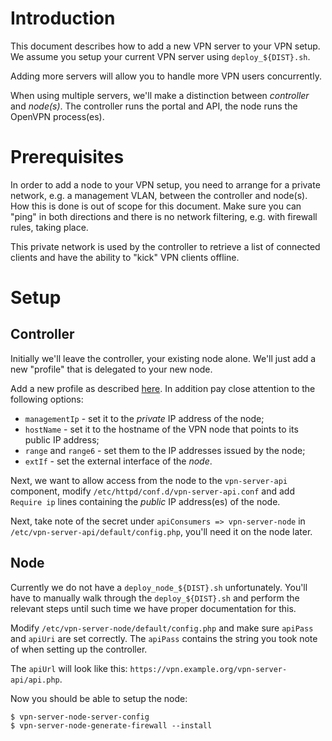 # Introduction

This document describes how to add a new VPN server to your VPN setup. We 
assume you setup your current VPN server using `deploy_${DIST}.sh`.

Adding more servers will allow you to handle more VPN users concurrently.

When using multiple servers, we'll make a distinction between _controller_ and
_node(s)_. The controller runs the portal and API, the node runs the OpenVPN 
process(es).

# Prerequisites

In order to add a node to your VPN setup, you need to arrange for a private
network, e.g. a management VLAN, between the controller and node(s). How this 
is done is out of scope for this document. Make sure you can "ping" in both 
directions and there is no network filtering, e.g. with firewall rules, taking 
place.

This private network is used by the controller to retrieve a list of connected
clients and have the ability to "kick" VPN clients offline.

# Setup

## Controller

Initially we'll leave the controller, your existing node alone. We'll just add
a new "profile" that is delegated to your new node.

Add a new profile as described [here](MULTI_PROFILE.md). In addition pay close
attention to the following options:

* `managementIp` - set it to the _private_ IP address of the node;
* `hostName` - set it to the hostname of the VPN node that points to its 
  public IP address;
* `range` and `range6` - set them to the IP addresses issued by the node;
* `extIf` - set the external interface of the _node_.

Next, we want to allow access from the node to the `vpn-server-api` component, 
modify `/etc/httpd/conf.d/vpn-server-api.conf` and add `Require ip` lines 
containing the _public_ IP address(es) of the node.

Next, take note of the secret under `apiConsumers => vpn-server-node` in 
`/etc/vpn-server-api/default/config.php`, you'll need it on the node
later.

## Node

Currently we do not have a `deploy_node_${DIST}.sh` unfortunately. You'll have
to manually walk through the `deploy_${DIST}.sh` and perform the relevant steps
until such time we have proper documentation for this.

Modify `/etc/vpn-server-node/default/config.php` and make sure `apiPass` and
`apiUri` are set correctly. The `apiPass` contains the string you took note of
when setting up the controller.

The `apiUrl` will look like this: 
`https://vpn.example.org/vpn-server-api/api.php`.

Now you should be able to setup the node:

    $ vpn-server-node-server-config
    $ vpn-server-node-generate-firewall --install


